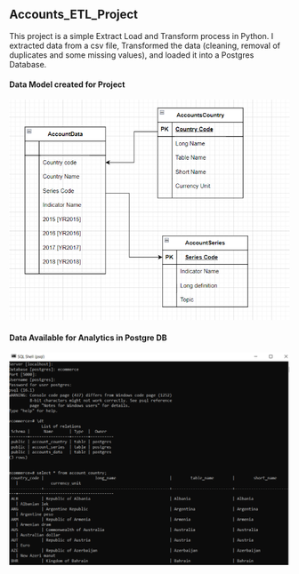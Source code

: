 ## Accounts_ETL_Project

This project is a simple Extract Load and Transform process in Python. I extracted data from a csv file, Transformed the data (cleaning, removal of duplicates and some missing values), and loaded it into a Postgres Database.

#### Data Model created for Project

![Data Model](images/ETL_Project.png)

#### Data Available for Analytics in Postgre DB

![Data Model](images/Created_tables.PNG)
